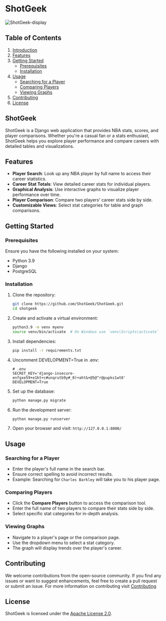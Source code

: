 # ShotGeek

![ShotGeek-display](https://github.com/user-attachments/assets/a6d0e3c6-1d8f-407f-a6ac-e645a631e4ed)


## Table of Contents
1. [Introduction](#shotgeek)
2. [Features](#features)
3. [Getting Started](#getting-started)
   - [Prerequisites](#prerequisites)
   - [Installation](#installation)
4. [Usage](#usage)
   - [Searching for a Player](#searching-for-a-player)
   - [Comparing Players](#comparing-players)
   - [Viewing Graphs](#viewing-graphs)
5. [Contributing](#contributing)
6. [License](#license)

## ShotGeek

ShotGeek is a Django web application that provides NBA stats, scores, and player comparisons. Whether you're a casual fan or a stats enthusiast, ShotGeek helps you explore player performance and compare careers with detailed tables and visualizations.

## Features
- **Player Search**: Look up any NBA player by full name to access their career statistics.
- **Career Stat Totals**: View detailed career stats for individual players.
- **Graphical Analysis**: Use interactive graphs to visualize player performance over time.
- **Player Comparison**: Compare two players' career stats side by side.
- **Customizable Views**: Select stat categories for table and graph comparisons.

## Getting Started
### Prerequisites
Ensure you have the following installed on your system:
- Python 3.9 
- Django
- PostgreSQL

### Installation
1. Clone the repository:
   ```sh
   git clone https://github.com/ShotGeek/ShotGeek.git
   cd shotgeek
   ```
2. Create and activate a virtual environment:
   ```sh
   python3.9 -m venv myenv
   source venv/bin/activate  # On Windows use `venv\Scripts\activate`
   ```
3. Install dependencies:
   ```sh
   pip install -r requirements.txt
   ```
4. Uncomment DEVELOPMENT=True in .env:
   ```vbnet
   # .env
   SECRET_KEY='django-insecure-enfgxe59+e1kt+c#unqrutb9y#_0)+aht&+@5@^r@pupks1wt8'
   DEVELOPMENT=True
   ```   
6. Set up the database:
   ```sh
   python manage.py migrate
   ```
7. Run the development server:
   ```sh
   python manage.py runserver
   ```
8. Open your browser and visit: `http://127.0.0.1:8000/`

## Usage
### Searching for a Player
- Enter the player's full name in the search bar.
- Ensure correct spelling to avoid incorrect results.
- Example: Searching for `Charles Barkley` will take you to his player page.

### Comparing Players
- Click the **Compare Players** button to access the comparison tool.
- Enter the full name of two players to compare their stats side by side.
- Select specific stat categories for in-depth analysis.

### Viewing Graphs
- Navigate to a player's page or the comparison page.
- Use the dropdown menu to select a stat category.
- The graph will display trends over the player's career.

## Contributing

We welcome contributions from the open-source community. If you find any issues or want to suggest enhancements, feel free to create a pull request or submit an issue.
For more information on contributing visit [Contributing](https://github.com/ShotGeek/ShotGeek/blob/master/CONTRIBUTING.md)

## License

ShotGeek is licensed under the [Apache License 2.0](LICENSE).
